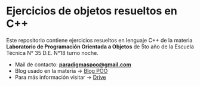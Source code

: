 # Ejercicios de objetos resueltos en C++
Este repositorio contiene ejercicios resueltos en lenguaje C++ de la materia **Laboratorio de Programación Orientada a Objetos** de 5to año de la Escuela Técnica N° 35 D.E. N°18 turno noche.

* Mail de contacto: **paradigmaspoo@gmail.com**
* Blog usado en la materia -> [Blog POO]  
* Para más información visitar -> [Drive]

[Drive]: shorturl.at/hjAQU
[Blog POO]: https://enetn35.wordpress.com
